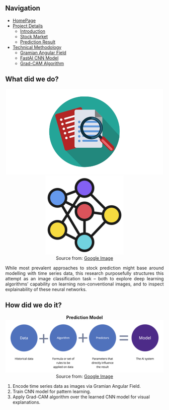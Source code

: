 ## Navigation 
- <a href = "https://connielee99.github.io/Explainable-AI-in-Finance">HomePage</a>
- <a href = "https://connielee99.github.io/Explainable-AI-in-Finance/abstract">Project Details</a>
  - <a href = "https://connielee99.github.io/Explainable-AI-in-Finance/introduction">Introduction</a>
  - <a href = "https://connielee99.github.io/Explainable-AI-in-Finance/stockmarket">Stock Market</a>
  - <a href = "https://connielee99.github.io/Explainable-AI-in-Finance/result">Prediction Result</a>
- <a href = "https://connielee99.github.io/Explainable-AI-in-Finance/methodology">Technical Methodology</a>
	- <a href = "https://connielee99.github.io/Explainable-AI-in-Finance/gaf">Gramian Angular Field</a> 
	- <a href = "https://connielee99.github.io/Explainable-AI-in-Finance/fastai">FastAI CNN Model</a>
	- <a href = "https://connielee99.github.io/Explainable-AI-in-Finance/gradcam">Grad-CAM Algorithm</a>

## What did we do?
<p align="center">
	<img src="img/research.png" alt="research" width=500> <img src="img/neuralnetwork.png" alt="nn" width=250>
	<br>Source from: <a href = "https://www.google.com/url?sa=i&url=https%3A%2F%2Fwww.clipartmax.com%2Fmiddle%2Fm2i8d3b1m2A0G6b1_way-clipart-primary-research-primary-research-icon-png%2F&psig=AOvVaw1chN3O6GBLoN1oxO_oe6to&ust=1613372664585000&source=images&cd=vfe&ved=0CAIQjRxqFwoTCKjzi5zo6O4CFQAAAAAdAAAAABAD">Google Image</a>
	</p>
	
<p align="justify">
While most prevalent approaches to stock prediction might base around modelling with time series data, this research purposefully structures this attempt as an image classification task – both to explore deep learning algorithms’ capability on learning non-conventional images, and to inspect explainability of these neural networks. 
</p>

## How did we do it?
<p align="center">
<b>Prediction Model</b><br>
	<img src="img/prediction_model.png" alt="prediction" width=800>
	<br>Source from: <a href = "https://www.google.com/url?sa=i&url=https%3A%2F%2Fwww.zoho.com%2Fcreator%2Fnewhelp%2Fforms%2Ffields%2Fprediction%2F&psig=AOvVaw0RDx95XJPea_VQKHV0ufZH&ust=1613371512189000&source=images&cd=vfe&ved=0CAIQjRxqFwoTCOD3o7Pj6O4CFQAAAAAdAAAAABAD">Google Image</a>
	</p>

1. Encode time series data as images via Gramian Angular Field.<br>
2. Train CNN model for pattern learning.<br>
3. Apply Grad-CAM algorithm over the learned CNN model for visual explanations.<br>
